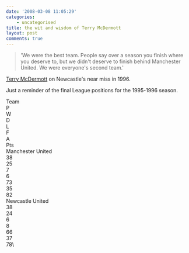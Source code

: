 ```yaml
---
date: '2008-03-08 11:05:29'
categories:
    - uncategorised
title: the wit and wisdom of Terry McDermott
layout: post
comments: true
---
```

> 'We were the best team. People say over a season you finish where you
> deserve to, but we didn't deserve to finish behind Manchester United.
> We were everyone's second team.'

[Terry
McDermott](http://www.timesonline.co.uk/tol/sport/football/premier_league/newcastle/article3507905.ece)
on Newcastle's near miss in 1996.

Just a reminder of the final League positions for the 1995-1996 season.

Team\
P\
W\
D\
L\
F\
A\
Pts\
Manchester United \
38\
25\
7\
6\
73\
35\
82\
Newcastle United\
38\
24\
6\
8\
66\
37\
78\

